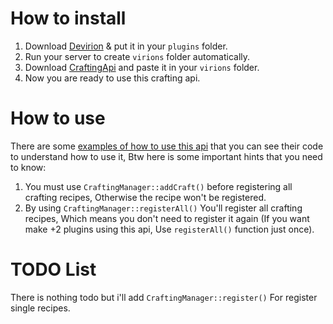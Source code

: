 # How to install
1. Download <a href="https://poggit.pmmp.io/p/Devirion">Devirion</a> & put it in your <code>plugins</code> folder.
2. Run your server to create <code>virions</code> folder automatically.
3. Download <a href="https://poggit.pmmp.io/ci/HighestDreams/CraftingAPI/~">CraftingApi</a> and paste it in your <code>virions</code> folder.
4. Now you are ready to use this crafting api.

# How to use
There are some <a href="https://github.com/HighestDreams/CraftingAPI/tree/main/tests">examples of how to use this api</a> that you can see their code to understand how to use it, Btw here is some important hints that you need to know:
1. You must use <code>CraftingManager::addCraft()</code> before registering all crafting recipes, Otherwise the recipe won't be registered.
2. By using <code>CraftingManager::registerAll()</code> You'll register all crafting recipes, Which means you don't need to register it again (If you want make +2 plugins using this api, Use <code>registerAll()</code> function just once).

# TODO List
There is nothing todo but i'll add <code>CraftingManager::register()</code> For register single recipes.
